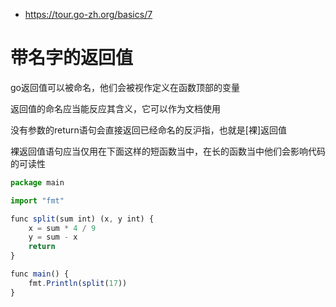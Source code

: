 - https://tour.go-zh.org/basics/7
# 带名字的返回值

go返回值可以被命名，他们会被视作定义在函数顶部的变量

返回值的命名应当能反应其含义，它可以作为文档使用

没有参数的return语句会直接返回已经命名的反沪指，也就是[裸]返回值

裸返回值语句应当仅用在下面这样的短函数当中，在长的函数当中他们会影响代码的可读性

```js
package main

import "fmt"

func split(sum int) (x, y int) {
	x = sum * 4 / 9
	y = sum - x
	return
}

func main() {
	fmt.Println(split(17))
}
```
